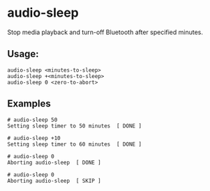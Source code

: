 # audio-sleep
Stop media playback and turn-off Bluetooth after specified minutes.

## Usage:
```
audio-sleep <minutes-to-sleep>
audio-sleep +<minutes-to-sleep>
audio-sleep 0 <zero-to-abort>
```
## Examples
```
# audio-sleep 50
Setting sleep timer to 50 minutes  [ DONE ]

# audio-sleep +10
Setting sleep timer to 60 minutes  [ DONE ]

# audio-sleep 0
Aborting audio-sleep  [ DONE ]

# audio-sleep 0
Aborting audio-sleep  [ SKIP ]
```
